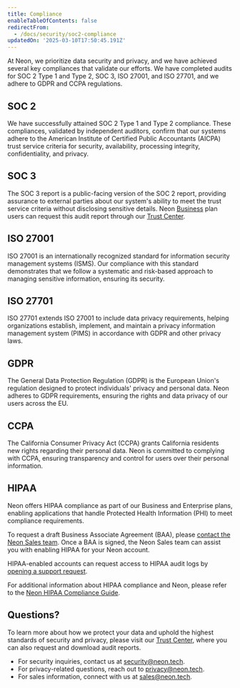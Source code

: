 ```yaml
---
title: Compliance
enableTableOfContents: false
redirectFrom:
  - /docs/security/soc2-compliance
updatedOn: '2025-03-10T17:50:45.191Z'
---
```


At Neon, we prioritize data security and privacy, and we have achieved several key compliances that validate our efforts. We have completed audits for SOC 2 Type 1 and Type 2, SOC 3, ISO 27001, and ISO 27701, and we adhere to GDPR and CCPA regulations.

## SOC 2

We have successfully attained SOC 2 Type 1 and Type 2 compliance. These compliances, validated by independent auditors, confirm that our systems adhere to the American Institute of Certified Public Accountants (AICPA) trust service criteria for security, availability, processing integrity, confidentiality, and privacy.

## SOC 3

The SOC 3 report is a public-facing version of the SOC 2 report, providing assurance to external parties about our system's ability to meet the trust service criteria without disclosing sensitive details. Neon [Business](/docs/introduction/plans#business) plan users can request this audit report through our [Trust Center](https://trust.neon.tech/).

## ISO 27001

ISO 27001 is an internationally recognized standard for information security management systems (ISMS). Our compliance with this standard demonstrates that we follow a systematic and risk-based approach to managing sensitive information, ensuring its security.

## ISO 27701

ISO 27701 extends ISO 27001 to include data privacy requirements, helping organizations establish, implement, and maintain a privacy information management system (PIMS) in accordance with GDPR and other privacy laws.

## GDPR

The General Data Protection Regulation (GDPR) is the European Union's regulation designed to protect individuals' privacy and personal data. Neon adheres to GDPR requirements, ensuring the rights and data privacy of our users across the EU.

## CCPA

The California Consumer Privacy Act (CCPA) grants California residents new rights regarding their personal data. Neon is committed to complying with CCPA, ensuring transparency and control for users over their personal information.

## HIPAA

Neon offers HIPAA compliance as part of our Business and Enterprise plans, enabling applications that handle Protected Health Information (PHI) to meet compliance requirements.

To request a draft Business Associate Agreement (BAA), please [contact the Neon Sales team](https://neon.tech/contact-sales). Once a BAA is signed, the Neon Sales team can assist you with enabling HIPAA for your Neon account.

HIPAA-enabled accounts can request access to HIPAA audit logs by [opening a support request](https://console.neon.tech/app/projects?modal=support).

For additional information about HIPAA compliance and Neon, please refer to the [Neon HIPAA Compliance Guide](https://neon.tech/hipaa-compliance-guide).

## Questions?

To learn more about how we protect your data and uphold the highest standards of security and privacy, please visit our [Trust Center](https://trust.neon.tech/), where you can also request and download audit reports.

- For security inquiries, contact us at [security@neon.tech](mailto:security@neon.tech).
- For privacy-related questions, reach out to [privacy@neon.tech](mailto:privacy@neon.tech).
- For sales information, connect with us at [sales@neon.tech](mailto:privacy@neon.tech).
